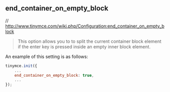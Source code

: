 ## end_container_on_empty_block

// http://www.tinymce.com/wiki.php/Configuration:end_container_on_empty_block

> This option allows you to to split the current container block element if the enter key is pressed inside an empty inner block element.

An example of this setting is as follows:

```js
tinymce.init({
	...
    end_container_on_empty_block: true,
    ...
});
```
